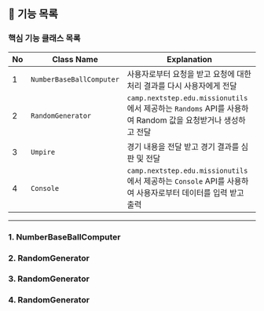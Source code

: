 ## 🚀 기능 목록

### 핵심 기능 클래스 목록

| No  | Class Name             | Explanation                                                                     |
|-----|------------------------|---------------------------------------------------------------------------------|
| 1   | `NumberBaseBallComputer` | 사용자로부터 요청을 받고 요청에 대한 처리 결과를 다시 사용자에게 전달                                         |
| 2   | `RandomGenerator`        | `camp.nextstep.edu.missionutils`에서 제공하는 `Randoms` API를 사용하여 Random 값을 요청받거나 생성하고 전달 |
| 3   | `Umpire`                 | 경기 내용을 전달 받고 경기 결과를 심판 및 전달                                                     |
| 4   | `Console`                | `camp.nextstep.edu.missionutils`에서 제공하는 `Console` API를 사용하여 사용자로부터 데이터를 입력 받고 출력    |

---

### 1. NumberBaseBallComputer


### 2. RandomGenerator


### 3. RandomGenerator


### 4. RandomGenerator